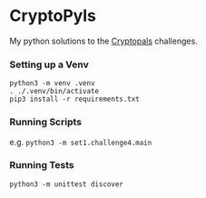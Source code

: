 # CryptoPyls

My python solutions to the [Cryptopals](https://cryptopals.com/) challenges.

### Setting up a Venv

```
python3 -m venv .venv
. ./.venv/bin/activate
pip3 install -r requirements.txt
```

### Running Scripts

e.g.
`python3 -m set1.challenge4.main`

### Running Tests

`python3 -m unittest discover`
